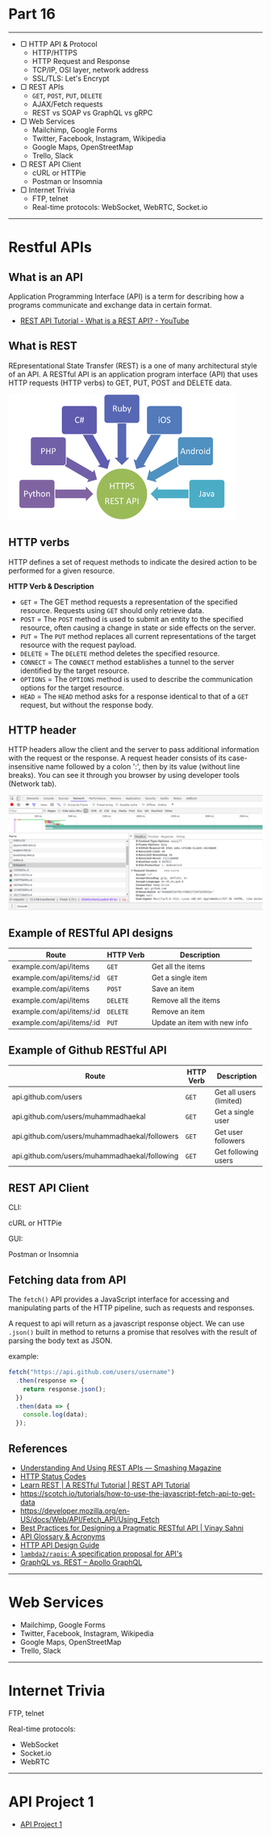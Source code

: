 # Part 16

---

* ▢ HTTP API & Protocol
  * HTTP/HTTPS
  * HTTP Request and Response
  * TCP/IP, OSI layer, network address
  * SSL/TLS: Let's Encrypt
* ▢ REST APIs
  * `GET`, `POST`, `PUT`, `DELETE`
  * AJAX/Fetch requests
  * REST vs SOAP vs GraphQL vs gRPC
* ▢ Web Services
  * Mailchimp, Google Forms
  * Twitter, Facebook, Instagram, Wikipedia
  * Google Maps, OpenStreetMap
  * Trello, Slack
* ▢ REST API Client
  * cURL or HTTPie
  * Postman or Insomnia
* ▢ Internet Trivia
  * FTP, telnet
  * Real-time protocols: WebSocket, WebRTC, Socket.io

---

# Restful APIs

## What is an API

Application Programming Interface (API) is a term for describing how a programs communicate and exchange data in certain format.

* [REST API Tutorial - What is a REST API? - YouTube](https://www.youtube.com/watch?v=BRdcRFvuqsE&list=PL4cUxeGkcC9jBcybHMTIia56aV21o2cZ8)

## What is REST

REpresentational State Transfer (REST) is a one of many architectural style of an API. A RESTful API is an application program interface (API) that uses HTTP requests (HTTP verbs) to GET, PUT, POST and DELETE data.

![REST API](./assets/restful.png)

## HTTP verbs

HTTP defines a set of request methods to indicate the desired action to be performed for a given resource.

**HTTP Verb & Description**

* `GET` = The GET method requests a representation of the specified resource. Requests using `GET` should only retrieve data.
* `POST` = The `POST` method is used to submit an entity to the specified resource, often causing a change in state or side effects on the server.
* `PUT` = The `PUT` method replaces all current representations of the target resource with the request payload.
* `DELETE` = The `DELETE` method deletes the specified resource.
* `CONNECT` = The `CONNECT` method establishes a tunnel to the server identified by the target resource.
* `OPTIONS` = The `OPTIONS` method is used to describe the communication options for the target resource.
* `HEAD` = The `HEAD` method asks for a response identical to that of a `GET` request, but without the response body.

## HTTP header

HTTP headers allow the client and the server to pass additional information with the request or the response. A request header consists of its case-insensitive name followed by a colon ':', then by its value (without line breaks). You can see it through you browser by using developer tools (Network tab).

![Inspect HTTP Request](./assets/inspectHTTPRequests.png)

## Example of RESTful API designs

| Route                     | HTTP Verb | Description                  |
| ------------------------- | --------- | ---------------------------- |
| example.com/api/items     | `GET`     | Get all the items            |
| example.com/api/items/:id | `GET`     | Get a single item            |
| example.com/api/items     | `POST`    | Save an item                 |
| example.com/api/items     | `DELETE`  | Remove all the items         |
| example.com/api/items/:id | `DELETE`  | Remove an item               |
| example.com/api/items/:id | `PUT`     | Update an item with new info |

## Example of Github RESTful API

| Route                                         | HTTP Verb | Description             |
| --------------------------------------------- | --------- | ----------------------- |
| api.github.com/users                          | `GET`     | Get all users (limited) |
| api.github.com/users/muhammadhaekal           | `GET`     | Get a single user       |
| api.github.com/users/muhammadhaekal/followers | `GET`     | Get user followers      |
| api.github.com/users/muhammadhaekal/following | `GET`     | Get following users     |

## REST API Client

CLI:

cURL or HTTPie

GUI:

Postman or Insomnia

## Fetching data from API

The `fetch()` API provides a JavaScript interface for accessing and manipulating parts of the HTTP pipeline, such as requests and responses.

A request to api will return as a javascript response object. We can use `.json()` built in method to returns a promise that resolves with the result of parsing the body text as JSON.

example:

```js
fetch("https://api.github.com/users/username")
  .then(response => {
    return response.json();
  })
  .then(data => {
    console.log(data);
  });
```

## References

* [Understanding And Using REST APIs — Smashing Magazine](https://www.smashingmagazine.com/2018/01/understanding-using-rest-api)
* [HTTP Status Codes](https://httpstatuses.com)
* [Learn REST | A RESTful Tutorial | REST API Tutorial](http://www.restapitutorial.com)
* https://scotch.io/tutorials/how-to-use-the-javascript-fetch-api-to-get-data
* https://developer.mozilla.org/en-US/docs/Web/API/Fetch_API/Using_Fetch
* [Best Practices for Designing a Pragmatic RESTful API | Vinay Sahni](https://www.vinaysahni.com/best-practices-for-a-pragmatic-restful-api)
* [API Glossary & Acronyms](http://apiglossary.com)
* [HTTP API Design Guide](https://geemus.gitbooks.io/http-api-design/content/en)
* [`lambda2/rapis`: A specification proposal for API's](https://github.com/lambda2/rapis)
* [GraphQL vs. REST – Apollo GraphQL](https://dev-blog.apollodata.com/graphql-vs-rest-5d425123e34b)

---

# Web Services

* Mailchimp, Google Forms
* Twitter, Facebook, Instagram, Wikipedia
* Google Maps, OpenStreetMap
* Trello, Slack

---

# Internet Trivia

FTP, telnet

Real-time protocols:

* WebSocket
* Socket.io
* WebRTC

---

# API Project 1

* [API Project 1](../../modules/api-project-1/README.md)
